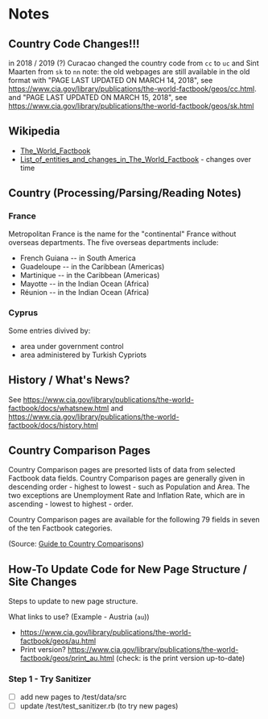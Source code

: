 # Notes

## Country Code Changes!!!

in 2018 / 2019 (?) Curacao changed the country code from `cc` to `uc`
and Sint Maarten from `sk` to `nn`
note: the old webpages are still available in the old format
with "PAGE LAST UPDATED ON MARCH 14, 2018",
see <https://www.cia.gov/library/publications/the-world-factbook/geos/cc.html>.
and "PAGE LAST UPDATED ON MARCH 15, 2018",
see <https://www.cia.gov/library/publications/the-world-factbook/geos/sk.html>



## Wikipedia

- [The_World_Factbook](https://en.wikipedia.org/wiki/The_World_Factbook)
- [List_of_entities_and_changes_in_The_World_Factbook](https://en.wikipedia.org/wiki/List_of_entities_and_changes_in_The_World_Factbook)   - changes over time


## Country (Processing/Parsing/Reading Notes)

### France

Metropolitan France is the name for the "continental" France without overseas departments.
The five overseas departments include:

- French Guiana -- in South America
- Guadeloupe -- in the Caribbean (Americas)
- Martinique -- in the Caribbean (Americas)
- Mayotte -- in the Indian Ocean (Africa)
- Réunion -- in the Indian Ocean (Africa)

### Cyprus

Some entries divived by:

- area under government control
- area administered by Turkish Cypriots



## History / What's News?

See <https://www.cia.gov/library/publications/the-world-factbook/docs/whatsnew.html>
and <https://www.cia.gov/library/publications/the-world-factbook/docs/history.html>



## Country Comparison Pages

Country Comparison pages are presorted lists of data from selected Factbook data fields.
Country Comparison pages are generally given in descending order - highest to lowest - such as Population and Area.
The two exceptions are Unemployment Rate and Inflation Rate, which are in ascending - lowest to highest - order.

Country Comparison pages are available for the following 79 fields in seven of the ten Factbook categories.

(Source: [Guide to Country Comparisons](https://www.cia.gov/library/publications/the-world-factbook/rankorder/rankorderguide.html))



## How-To Update Code for New Page Structure / Site Changes

Steps to update to new page structure.

What links to use? (Example - Austria (`au`))

- <https://www.cia.gov/library/publications/the-world-factbook/geos/au.html>
- Print version? <https://www.cia.gov/library/publications/the-world-factbook/geos/print_au.html> (check: is the print version up-to-date)


### Step 1 - Try Sanitizer

- [ ] add new pages to /test/data/src
- [ ] update /test/test_sanitizer.rb  (to try new pages)

